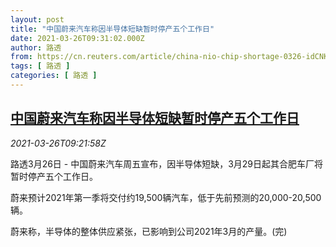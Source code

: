 ```yaml
---
layout: post
title: "中国蔚来汽车称因半导体短缺暂时停产五个工作日"
date: 2021-03-26T09:31:02.000Z
author: 路透
from: https://cn.reuters.com/article/china-nio-chip-shortage-0326-idCNKBS2BI18J
tags: [ 路透 ]
categories: [ 路透 ]
---
```

<!--1616751062000-->
[中国蔚来汽车称因半导体短缺暂时停产五个工作日](https://cn.reuters.com/article/china-nio-chip-shortage-0326-idCNKBS2BI18J)
------

<div>
<div><i>2021-03-26T09:21:58Z</i></div><p>路透3月26日 - 中国蔚来汽车周五宣布，因半导体短缺，3月29日起其合肥车厂将暂时停产五个工作日。</p><p>蔚来预计2021年第一季将交付约19,500辆汽车，低于先前预测的20,000-20,500辆。</p><p>蔚来称，半导体的整体供应紧张，已影响到公司2021年3月的产量。(完)</p>
</div>
